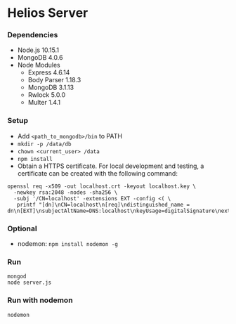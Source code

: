 # Helios Server

### Dependencies
* Node.js 10.15.1
* MongoDB 4.0.6
* Node Modules
    * Express 4.6.14
    * Body Parser 1.18.3
    * MongoDB 3.1.13
    * Rwlock 5.0.0
    * Multer 1.4.1

### Setup
* Add `<path_to_mongodb>/bin` to PATH
* `mkdir -p /data/db`
* `chown <current_user> /data`
* `npm install`
* Obtain a HTTPS certificate. For local development and testing, a certificate can be created with the following command:
```
openssl req -x509 -out localhost.crt -keyout localhost.key \
  -newkey rsa:2048 -nodes -sha256 \
  -subj '/CN=localhost' -extensions EXT -config <( \
   printf "[dn]\nCN=localhost\n[req]\ndistinguished_name = dn\n[EXT]\nsubjectAltName=DNS:localhost\nkeyUsage=digitalSignature\nextendedKeyUsage=serverAuth")
```

### Optional
* nodemon: `npm install nodemon -g`

### Run
```
mongod
node server.js
```

### Run with nodemon
```
nodemon
```
